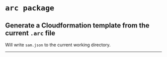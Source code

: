 # `arc package`
## Generate a Cloudformation template from the current `.arc` file

Will write `sam.json` to the current working directory.

---
